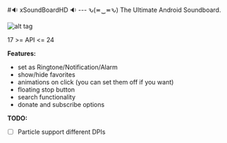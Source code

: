 #:sound: xSoundBoardHD :sound: --- ԅ(≖‿≖ԅ)
The Ultimate Android Soundboard.

![alt tag](https://raw.githubusercontent.com/xtonousou/xSoundBoardHD/master/heh.gif)

17 >= API <= 24

**Features:**
* set as Ringtone/Notification/Alarm
* show/hide favorites
* animations on click (you can set them off if you want)
* floating stop button
* search functionality
* donate and subscribe options


**TODO:**
- [ ] Particle support different DPIs
